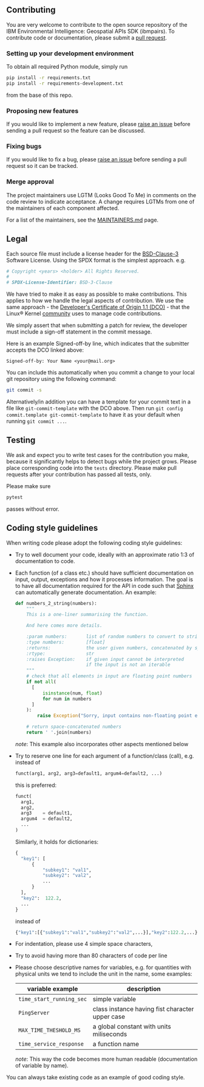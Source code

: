 ## Contributing

You are very welcome to contribute to the open source repository of the IBM Environmental Intelligence: Geospatial APIs SDK (ibmpairs).
To contribute code or documentation, please submit a [pull request](https://github.com/IBM/ibmpairs/pulls).


### Setting up your development environment

To obtain all required Python module, simply run
```Bash
pip install -r requirements.txt
pip install -r requirements-development.txt
```
from the base of this repo.


### Proposing new features

If you would like to implement a new feature, please [raise an issue](https://github.com/IBM/ibmpairs/issues)
before sending a pull request so the feature can be discussed.


### Fixing bugs

If you would like to fix a bug, please [raise an issue](https://github.com/IBM/ibmpairs/issues)
before sending a pull request so it can be tracked.


### Merge approval

The project maintainers use LGTM (Looks Good To Me) in comments on the code
review to indicate acceptance. A change requires LGTMs from one of the
maintainers of each component affected.

For a list of the maintainers, see the [MAINTAINERS.md](MAINTAINERS.md) page.


## Legal

Each source file must include a license header for the [BSD-Clause-3](https://opensource.org/licenses/BSD-3-Clause)
Software License. Using the SPDX format is the simplest approach.
e.g.

```Python
# Copyright <years> <holder> All Rights Reserved.
#
# SPDX-License-Identifier: BSD-3-Clause
```

We have tried to make it as easy as possible to make contributions. This
applies to how we handle the legal aspects of contribution. We use the
same approach - the [Developer's Certificate of Origin 1.1 (DCO)](https://github.com/hyperledger/fabric/blob/master/docs/source/DCO1.1.txt) - that
the Linux® Kernel [community](https://elinux.org/Developer_Certificate_Of_Origin)
uses to manage code contributions.

We simply assert that when submitting a patch for review, the developer must include
a sign-off statement in the commit message.

Here is an example Signed-off-by line, which indicates that the submitter accepts
the DCO linked above:
```
Signed-off-by: Your Name <your@mail.org>
```

You can include this automatically when you commit a change to your
local git repository using the following command:
```Bash
git commit -s
```
Alternatively/in addition you can have a template for your commit text in a file
like `git-commit-template` with the DCO above. Then run `git config commit.template git-commit-template`
to have it as your default when running `git commit ...`.


## Testing

We ask and expect you to write test cases for the contribution you make, because
it significantly helps to detect bugs while the project grows. Please place corresponding
code into the `tests` directory. Please make pull requests after your contribution
has passed all tests, only.

Please make sure
```Bash
pytest
```
passes without error. 

## Coding style guidelines

When writing code please adopt the following coding style guidelines:
- Try to well document your code, ideally with an approximate ratio 1:3 of documentation to code.
- Each function (of a class etc.) should have sufficient documentation on input, output, exceptions
  and how it processes information. The goal is to have all documentation required for
  the API in code such that [Sphinx](https://documentation-style-guide-sphinx.readthedocs.io/en/latest/style-guide.html)
  can automatically generate documentation. An example:
  ```Python
  def numbers_2_string(numbers):
      """
      This is a one-liner summarising the function.

      And here comes more details.

      :param numbers:       list of random numbers to convert to string
      :type numbers:        [float]
      :returns:             the user given numbers, concatenated by space
      :rtype:               str
      :raises Exception:    if given input cannot be interpreted
                            if the input is not an iterable
      """
      # check that all elements in input are floating point numbers
      if not all(
        [
            isinstance(num, float)
            for num in numbers
        ]
      ):
          raise Exception("Sorry, input contains non-floating point elements.")

      # return space-concatenated numbers
      return ' '.join(numbers)
  ```
  *note*: This example also incorporates other aspects mentioned below
- Try to reserve one line for each argument of a function/class (call), e.g. instead
  of
  ```Python
  funct(arg1, arg2, arg3=default1, argum4=default2, ...)
  ```
  this is preferred:
  ```Python
  funct(
    arg1,
    arg2,
    arg3    = default1,
    argum4  = default2,
    ...
  )
  ```
  Similarly, it holds for dictionaries:
  ```Python
  {
    "key1": [
        {
            "subkey1": "val1",
            "subkey2": "val2",
            ...
        }
    ],
    "key2":  122.2,
    ...
  }
  ```
  instead of
  ```Python
  {"key1":[{"subkey1":"val1","subkey2":"val2",...}],"key2":122.2,...}
  ```
- For indentation, please use 4 simple space characters,
- Try to avoid having more than 80 characters of code per line
- Please choose descriptive names for variables, e.g. for quantities with physical
  units we tend to include the unit in the name, some examples:

  | variable example        | description                                                                    |
  |-------------------------|--------------------------------------------------------------------------------|
  | `time_start_running_sec`   | simple variable   |
  | `PingServer`            | class instance having fist character upper case                                |
  | `MAX_TIME_THESHOLD_MS`  | a global constant with units miliseconds                                       |
  | `time_service_response` | a function name                                                                |

  *note*: This way the code becomes more human readable (documentation of variable by name).

You can always take existing code as an example of good coding style.
